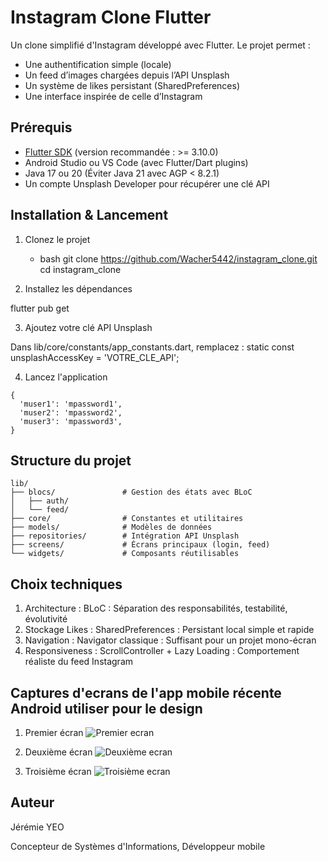 # Instagram Clone Flutter

Un clone simplifié d'Instagram développé avec Flutter. Le projet permet :

- Une authentification simple (locale)
- Un feed d’images chargées depuis l’API Unsplash
- Un système de likes persistant (SharedPreferences)
- Une interface inspirée de celle d’Instagram

## Prérequis

- [Flutter SDK](https://docs.flutter.dev/get-started/install) (version recommandée : >= 3.10.0)
- Android Studio ou VS Code (avec Flutter/Dart plugins)
- Java 17 ou 20 (Éviter Java 21 avec AGP < 8.2.1)
- Un compte Unsplash Developer pour récupérer une clé API

## Installation & Lancement

1. Clonez le projet

   - bash
     git clone https://github.com/Wacher5442/instagram_clone.git
     cd instagram_clone

2. Installez les dépendances

flutter pub get

3. Ajoutez votre clé API Unsplash

Dans lib/core/constants/app_constants.dart, remplacez :
static const unsplashAccessKey = 'VOTRE_CLE_API';

4. Lancez l'application

```plaintext
{
  'muser1': 'mpassword1',
  'muser2': 'mpassword2',
  'muser3': 'mpassword3',
}
```

## Structure du projet

```plaintext
lib/
├── blocs/               # Gestion des états avec BLoC
│   ├── auth/
│   └── feed/
├── core/                # Constantes et utilitaires
├── models/              # Modèles de données
├── repositories/        # Intégration API Unsplash
├── screens/             # Écrans principaux (login, feed)
└── widgets/             # Composants réutilisables
```

## Choix techniques

1. Architecture : BLoC : Séparation des responsabilités, testabilité, évolutivité
2. Stockage Likes : SharedPreferences : Persistant local simple et rapide
3. Navigation : Navigator classique : Suffisant pour un projet mono-écran
4. Responsiveness : ScrollController + Lazy Loading : Comportement réaliste du feed Instagram

## Captures d'ecrans de l'app mobile récente Android utiliser pour le design

1. Premier écran
   ![Premier ecran](./assets/images/screenshot_20250514-124825.jpg)

2. Deuxième écran
   ![Deuxième ecran](./assets/images/screenshot_20250514-124845.jpg)

3. Troisième écran
   ![Troisième ecran](./assets/images/screenshot_20250516-174054.jpg)

## Auteur

Jérémie YEO

Concepteur de Systèmes d'Informations, Développeur mobile
